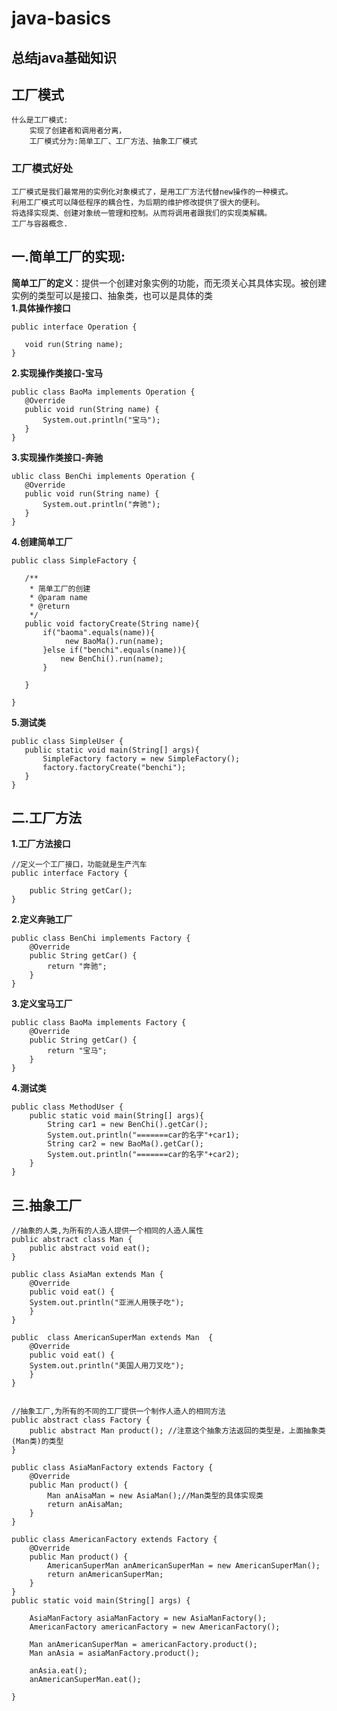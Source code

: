  java-basics
 ========================
##  总结java基础知识

## 工厂模式
    什么是工厂模式:
        实现了创建者和调用者分离，
        工厂模式分为:简单工厂、工厂方法、抽象工厂模式

### 工厂模式好处
    工厂模式是我们最常用的实例化对象模式了，是用工厂方法代替new操作的一种模式。
    利用工厂模式可以降低程序的耦合性，为后期的维护修改提供了很大的便利。
    将选择实现类、创建对象统一管理和控制。从而将调用者跟我们的实现类解耦。
    工厂与容器概念.
    
## 一.简单工厂的实现:
**简单工厂的定义**：提供一个创建对象实例的功能，而无须关心其具体实现。被创建实例的类型可以是接口、抽象类，也可以是具体的类</br>
 **1.具体操作接口**
 ```
 public interface Operation {

    void run(String name);
}
 ```
 **2.实现操作类接口-宝马**
 ```
 public class BaoMa implements Operation {
    @Override
    public void run(String name) {
        System.out.println("宝马");
    }
}
 ```
 **3.实现操作类接口-奔驰**
 ```
 ublic class BenChi implements Operation {
    @Override
    public void run(String name) {
        System.out.println("奔驰");
    }
}
 ```
 **4.创建简单工厂**
 ```
 public class SimpleFactory {

    /**
     * 简单工厂的创建
     * @param name
     * @return
     */
    public void factoryCreate(String name){
        if("baoma".equals(name)){
             new BaoMa().run(name);
        }else if("benchi".equals(name)){
            new BenChi().run(name);
        }

    }

}

 ```
 **5.测试类**
 ```
 public class SimpleUser {
    public static void main(String[] args){
        SimpleFactory factory = new SimpleFactory();
        factory.factoryCreate("benchi");
    }
}
 ```
## 二.工厂方法
**1.工厂方法接口**
```
//定义一个工厂接口，功能就是生产汽车
public interface Factory {

    public String getCar();
}
```
**2.定义奔驰工厂**
```
public class BenChi implements Factory {
    @Override
    public String getCar() {
        return "奔驰";
    }
}
```
**3.定义宝马工厂**
```
public class BaoMa implements Factory {
    @Override
    public String getCar() {
        return "宝马";
    }
}
```
**4.测试类**
```
public class MethodUser {
    public static void main(String[] args){
        String car1 = new BenChi().getCar();
        System.out.println("=======car的名字"+car1);
        String car2 = new BaoMa().getCar();
        System.out.println("=======car的名字"+car2);
    }
}
```
## 三.抽象工厂
```
//抽象的人类,为所有的人造人提供一个相同的人造人属性
public abstract class Man {
    public abstract void eat();
}

public class AsiaMan extends Man {  
    @Override
    public void eat() {
    System.out.println("亚洲人用筷子吃");
    }
}

public  class AmericanSuperMan extends Man  {
    @Override
    public void eat() {
    System.out.println("美国人用刀叉吃");
    }
}


//抽象工厂,为所有的不同的工厂提供一个制作人造人的相同方法
public abstract class Factory {
    public abstract Man product(); //注意这个抽象方法返回的类型是，上面抽象类(Man类)的类型
}

public class AsiaManFactory extends Factory {
    @Override
    public Man product() {
        Man anAisaMan = new AsiaMan();//Man类型的具体实现类
        return anAisaMan;
    }
}

public class AmericanFactory extends Factory {
    @Override
    public Man product() {
        AmericanSuperMan anAmericanSuperMan = new AmericanSuperMan();
        return anAmericanSuperMan;
    }
}   
public static void main(String[] args) {
    
    AsiaManFactory asiaManFactory = new AsiaManFactory();
    AmericanFactory americanFactory = new AmericanFactory();
    
    Man anAmericanSuperMan = americanFactory.product();
    Man anAsia = asiaManFactory.product();
    
    anAsia.eat();
    anAmericanSuperMan.eat();   

}
```



 
 
